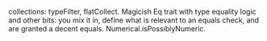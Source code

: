 collections: typeFilter, flatCollect.
Magicish Eq trait with type equality logic and other bits: you mix it in, define what is relevant to an equals check, and are granted a decent equals.
Numerical.isPossiblyNumeric.
